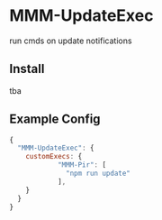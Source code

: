 # MMM-UpdateExec

run cmds on update notifications

## Install

tba

## Example Config

```js
{
  "MMM-UpdateExec": {
    customExecs: {
			"MMM-Pir": [
			  "npm run update"
			],
    }
  }
}
```
